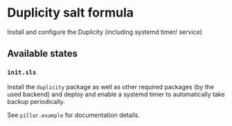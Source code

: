 # Duplicity salt formula

Install and configure the Duplicity (including systemd timer/ service)

## Available states

### ``init.sls``

Install the `duplicity` package as well as other required packages (by the used
backend) and deploy and enable a systemd timer to automatically take backup
periodically.

See `pillar.example` for documentation details.
